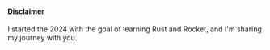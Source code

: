#### Disclaimer

I started the 2024 with the goal of learning Rust and Rocket, and I'm sharing my journey with you.


<aside class="notes">
</aside>
